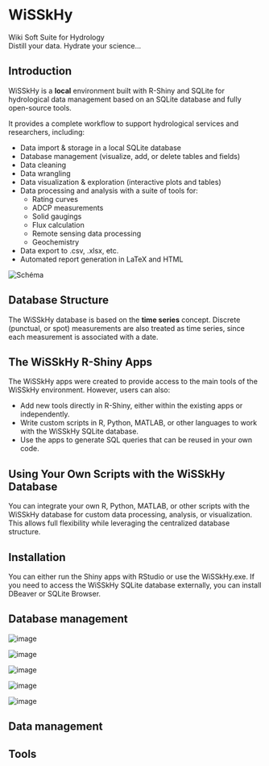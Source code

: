 # WiSSkHy
Wiki Soft Suite for Hydrology   
Distill your data. Hydrate your science...

## Introduction
WiSSkHy is a **local** environment built with R-Shiny and SQLite for hydrological data management based on an SQLite database and fully open-source tools.

It provides a complete workflow to support hydrological services and researchers, including:

- Data import & storage in a local SQLite database
- Database management (visualize, add, or delete tables and fields)
- Data cleaning
- Data wrangling
- Data visualization & exploration (interactive plots and tables)
- Data processing and analysis with a suite of tools for:
  - Rating curves
  - ADCP measurements
  - Solid gaugings
  - Flux calculation
  - Remote sensing data processing
  - Geochemistry
- Data export to .csv, .xlsx, etc.
- Automated report generation in LaTeX and HTML

![Schéma](https://github.com/user-attachments/assets/03230a04-b6dd-41fa-8070-0fb65640880b)

## Database Structure

The WiSSkHy database is based on the **time series** concept. Discrete (punctual, or spot) measurements are also treated as time series, since each measurement is associated with a date.



## The WiSSkHy R-Shiny Apps

The WiSSkHy apps were created to provide access to the main tools of the WiSSkHy environment. However, users can also:
- Add new tools directly in R-Shiny, either within the existing apps or independently.
- Write custom scripts in R, Python, MATLAB, or other languages to work with the WiSSkHy SQLite database.
- Use the apps to generate SQL queries that can be reused in your own code.

## Using Your Own Scripts with the WiSSkHy Database

You can integrate your own R, Python, MATLAB, or other scripts with the WiSSkHy database for custom data processing, analysis, or visualization. This allows full flexibility while leveraging the centralized database structure.

## Installation
You can either run the Shiny apps with RStudio or use the WiSSkHy.exe. 
If you need to access the WiSSkHy SQLite database externally, you can install DBeaver or SQLite Browser.

## Database management

![image](https://github.com/user-attachments/assets/d1e9c9dd-d984-45d8-b551-fcca412655c0)
  
![image](https://github.com/user-attachments/assets/81cc87d5-0a6f-4f83-92d0-a5151a946691)
  
![image](https://github.com/user-attachments/assets/f48482c7-6c99-40d2-8ad3-a6adcd3dbc8e)
  
![image](https://github.com/user-attachments/assets/2059dbba-1017-447b-a18a-47fda594a6cc)
  
![image](https://github.com/user-attachments/assets/37fd623e-2f08-4731-aea2-f100496b4a10)

## Data management


## Tools

